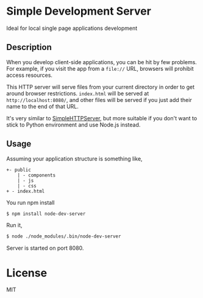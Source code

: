 # Simple Development Server

Ideal for local single page applications development

## Description

When you develop client-side applications, you can be hit by few problems. For example, if you visit the app from a `file://` URL, browsers will prohibit access resources.

This HTTP server will serve files from your current directory in order to get around browser restrictions. `index.html` will be served at `http://localhost:8080/`, and other files will be served if you just add their name to the end of that URL.

It's very similar to [SimpleHTTPServer](http://www.linuxjournal.com/content/tech-tip-really-simple-http-server-python), but more suitable if you don't want to stick to Python environment and use Node.js instead.

## Usage

Assuming your application structure is something like,

	+- public
		| - components
		| - js
		| - css
	+ - index.html

You run npm install

```bash
$ npm install node-dev-server
```

Run it,

```bash
$ node ./node_modules/.bin/node-dev-server
```

Server is started on port 8080.

# License

MIT
